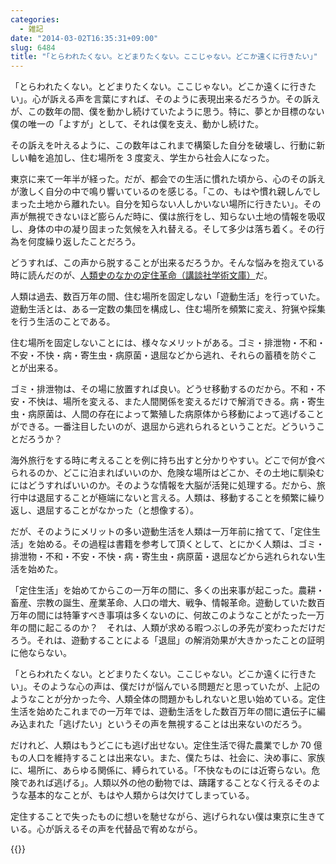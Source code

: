 ```yaml
---
categories:
  - 雑記
date: "2014-03-02T16:35:31+09:00"
slug: 6484
title: "｢とらわれたくない。とどまりたくない。ここじゃない。どこか遠くに行きたい｣"
---
```


「とらわれたくない。とどまりたくない。ここじゃない。どこか遠くに行きたい」。心が訴える声を言葉にすれば、そのように表現出来るだろうか。その訴えが、この数年の間、僕を動かし続けていたように思う。特に、夢とか目標のない僕の唯一の「よすが」として、それは僕を支え、動かし続けた。

その訴えを叶えるように、この数年はこれまで構築した自分を破壊し、行動に新しい軸を追加し、住む場所を 3 度変え、学生から社会人になった。

東京に来て一年半が経った。だが、都会での生活に慣れた頃から、心のその訴えが激しく自分の中で鳴り響いているのを感じる。「この、もはや慣れ親しんでしまった土地から離れたい。自分を知らない人しかいない場所に行きたい」。その声が無視できないほど膨らんだ時に、僕は旅行をし、知らない土地の情報を吸収し、身体の中の凝り固まった気候を入れ替える。そして多少は落ち着く。その行為を何度繰り返したことだろう。

どうすれば、この声から脱することが出来るだろうか。そんな悩みを抱えている時に読んだのが、[人類史のなかの定住革命（講談社学術文庫）](http://www.amazon.co.jp/exec/obidos/ASIN/4061598082/rakuishi-22/ref=nosim/)だ。

人類は過去、数百万年の間、住む場所を固定しない「遊動生活」を行っていた。遊動生活とは、ある一定数の集団を構成し、住む場所を頻繁に変え、狩猟や採集を行う生活のことである。

住む場所を固定しないことには、様々なメリットがある。ゴミ・排泄物・不和・不安・不快・病・寄生虫・病原菌・退屈などから逃れ、それらの蓄積を防ぐことが出来る。

ゴミ・排泄物は、その場に放置すれば良い。どうせ移動するのだから。不和・不安・不快は、場所を変える、また人間関係を変えるだけで解消できる。病・寄生虫・病原菌は、人間の存在によって繁殖した病原体から移動によって逃げることができる。一番注目したいのが、退屈から逃れられるということだ。どういうことだろうか？

海外旅行をする時に考えることを例に持ち出すと分かりやすい。どこで何が食べられるのか、どこに泊まればいいのか、危険な場所はどこか、その土地に馴染むにはどうすればいいのか。そのような情報を大脳が活発に処理する。だから、旅行中は退屈することが極端にないと言える。人類は、移動することを頻繁に繰り返し、退屈することがなかった（と想像する）。

だが、そのようにメリットの多い遊動生活を人類は一万年前に捨てて、「定住生活」を始める。その過程は書籍を参考して頂くとして、とにかく人類は、ゴミ・排泄物・不和・不安・不快・病・寄生虫・病原菌・退屈などから逃れられない生活を始めた。

「定住生活」を始めてからこの一万年の間に、多くの出来事が起こった。農耕・畜産、宗教の誕生、産業革命、人口の増大、戦争、情報革命。遊動していた数百万年の間には特筆すべき事項は多くないのに、何故このようなことがたった一万年の間に起こるのか？　それは、人類が求める暇つぶしの矛先が変わっただけだろう。それは、遊動することによる「退屈」の解消効果が大きかったことの証明に他ならない。

「とらわれたくない。とどまりたくない。ここじゃない。どこか遠くに行きたい」。そのような心の声は、僕だけが悩んでいる問題だと思っていたが、上記のようなことが分かった今、人類全体の問題かもしれないと思い始めている。定住生活を始めたこれまでの一万年では、遊動生活をした数百万年の間に遺伝子に編み込まれた「逃げたい」というその声を無視することは出来ないのだろう。

だけれど、人類はもうどこにも逃げ出せない。定住生活で得た農業でしか 70 億もの人口を維持することは出来ない。また、僕たちは、社会に、決め事に、家族に、場所に、あらゆる関係に、縛られている。「不快なものには近寄らない。危険であれば逃げる」。人類以外の他の動物では、躊躇することなく行えるそのような基本的なことが、もはや人類からは欠けてしまっている。

定住することで失ったものに想いを馳せながら、逃げられない僕は東京に生きている。心が訴えるその声を代替品で宥めながら。

{{<amazon id="4061598082" title="人類史のなかの定住革命 (講談社学術文庫)" src="https://images-na.ssl-images-amazon.com/images/I/51n5WFuuUGL._SL160_.jpg">}}
